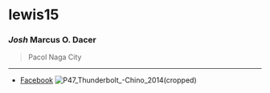 # lewis15
### *Josh* Marcus O. Dacer
> Pacol Naga City
---
- [Facebook](https://www.facebook.com)
![P47_Thunderbolt_-_Chino_2014_(cropped)](https://github.com/user-attachments/assets/1662aca3-9073-4211-aae7-4d0c7f2105b6)
